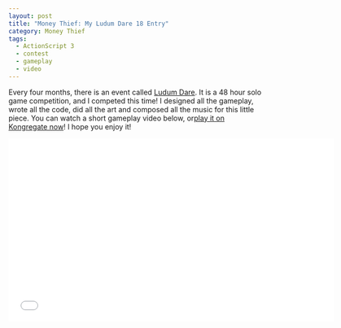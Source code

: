 ```yaml
---
layout: post
title: "Money Thief: My Ludum Dare 18 Entry"
category: Money Thief
tags:
  - ActionScript 3
  - contest
  - gameplay
  - video
---
```


Every four months, there is an event called [Ludum Dare][ld]. It is a 48 hour solo game competition, and I competed this time! I designed all the gameplay, wrote all the code, did all the art and composed all the music for this little piece. You can watch a short gameplay video below, or[play it on Kongregate now][game]! I hope you enjoy it!

<iframe width="640" height="360" src="//www.youtube.com/embed/0Ub322EhyHM?rel=0" frameborder="0" allowfullscreen></iframe>

[ld]: http://www.ludumdare.com/compo/
[game]: http://www.kongregate.com/games/zachwlewis/money-thief?referrer=zachwlewis
